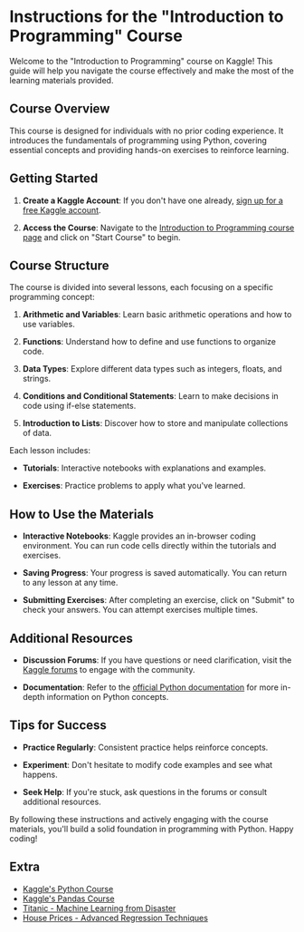 # Instructions for the "Introduction to Programming" Course

Welcome to the "Introduction to Programming" course on Kaggle! This guide will help you navigate the course effectively and make the most of the learning materials provided.

## Course Overview

This course is designed for individuals with no prior coding experience. It introduces the fundamentals of programming using Python, covering essential concepts and providing hands-on exercises to reinforce learning.

## Getting Started

1. **Create a Kaggle Account**: If you don't have one already, [sign up for a free Kaggle account](https://www.kaggle.com/account/login).

2. **Access the Course**: Navigate to the [Introduction to Programming course page](https://www.kaggle.com/learn/intro-to-programming) and click on "Start Course" to begin.

## Course Structure

The course is divided into several lessons, each focusing on a specific programming concept:

1. **Arithmetic and Variables**: Learn basic arithmetic operations and how to use variables.

2. **Functions**: Understand how to define and use functions to organize code.

3. **Data Types**: Explore different data types such as integers, floats, and strings.

4. **Conditions and Conditional Statements**: Learn to make decisions in code using if-else statements.

5. **Introduction to Lists**: Discover how to store and manipulate collections of data.

Each lesson includes:

- **Tutorials**: Interactive notebooks with explanations and examples.

- **Exercises**: Practice problems to apply what you've learned.

## How to Use the Materials

- **Interactive Notebooks**: Kaggle provides an in-browser coding environment. You can run code cells directly within the tutorials and exercises.

- **Saving Progress**: Your progress is saved automatically. You can return to any lesson at any time.

- **Submitting Exercises**: After completing an exercise, click on "Submit" to check your answers. You can attempt exercises multiple times.

## Additional Resources

- **Discussion Forums**: If you have questions or need clarification, visit the [Kaggle forums](https://www.kaggle.com/discussion) to engage with the community.

- **Documentation**: Refer to the [official Python documentation](https://docs.python.org/3/) for more in-depth information on Python concepts.

## Tips for Success

- **Practice Regularly**: Consistent practice helps reinforce concepts.

- **Experiment**: Don't hesitate to modify code examples and see what happens.

- **Seek Help**: If you're stuck, ask questions in the forums or consult additional resources.

By following these instructions and actively engaging with the course materials, you'll build a solid foundation in programming with Python. Happy coding!

## Extra

- [Kaggle's Python Course](https://www.kaggle.com/learn/python)
- [Kaggle's Pandas Course](https://www.kaggle.com/learn/pandas)
- [Titanic - Machine Learning from Disaster](https://www.kaggle.com/c/titanic)
- [House Prices - Advanced Regression Techniques](https://www.kaggle.com/c/house-prices-advanced-regression-techniques/overview)
